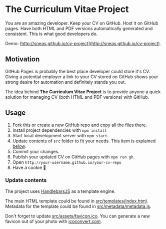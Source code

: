 # The Curriculum Vitae Project

You are an amazing developer. Keep your CV on GitHub. Host it on GitHub pages. Have both HTML and PDF versions automatically generated and consistent. This is what good developers do.

Demo: [http://sneas.github.io/cv-project](http://sneas.github.io/cv-project).

## Motivation

GitHub Pages is probably the best place developer could store it's CV. Giving a potential employer a link to your CV stored on GitHub shows your strong desire for automation and definitely stands you out.

The idea behind **The Curriculum Vitae Project** is to provide anyone a quick solution for managing CV (both HTML and PDF versions) with GitHub.

## Usage

1. Fork this or create a new GitHub repo and copy all the files there.
2. Install project dependencies with `npm install`
3. Start local development server with `npm start`.
4. Update contents of `src` folder to fit your needs. This item is explained [below](#update-contents).
5. Commit your changes.
6. Publish your updated CV on GitHub pages with `npm run gh`.
7. Open `http://your-username.github.io/your-cv-repo`
8. Have a cookie 🍪

### Update contents

The project uses [HandlebarsJS](https://github.com/wycats/handlebars.js/) as a template engine.

The main HTML template could be found in [src/templates/index.html](src/templates/index.html). Metadata for the template could be found in [src/metadata/metadata.js](src/metadata/metadata.js).

Don't forget to update [src/assets/favicon.ico](src/assets/favicon.ico). You can generate a new favicon out of your photo with [icoconvert.com](http://icoconvert.com/).